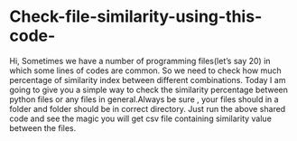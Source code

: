 # Check-file-similarity-using-this-code-
Hi, Sometimes we have a number of programming files(let’s say 20) in which some lines of codes are common. So we need to check how much percentage of similarity index between different combinations. Today I am going to give you a simple way to check the similarity percentage between python files or any files in general.Always be sure , your files should in a folder and folder should be in correct directory. Just run the above shared code and see the magic you will get csv file containing similarity value between the files.

